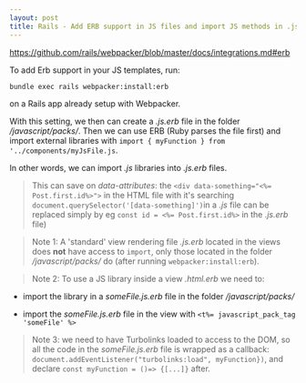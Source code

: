 ```yaml
---
layout: post
title: Rails - Add ERB support in JS files and import JS methods in .js.erb
---
```



<https://github.com/rails/webpacker/blob/master/docs/integrations.md#erb>

To add Erb support in your JS templates, run:

```bash
bundle exec rails webpacker:install:erb
```

on a Rails app already setup with Webpacker.

With this setting, we then can create a *.js.erb* file in the folder */javascript/packs/*. Then we can use ERB (Ruby parses the file first) and import external libraries with `import { myFunction } from '../components/myJsFile.js`. 

In other words, we can import *.js* libraries into *.js.erb* files.

> This can save on _data-attributes_: the `<div data-something="<%= Post.first.id%>">` in the HTML file with it's searching `document.querySelector('[data-something]')`in a *.js* file can be replaced simply by eg `const id = <%= Post.first.id%>` in the _.js.erb_ file)


> Note 1: A 'standard' view rendering file *.js.erb* located in the views does <strong>not</strong> have access to `import`, only those located in the folder */javascript/packs/* do (after running `webpacker:install:erb`).
 
> Note 2: To use a JS library inside a view *.html.erb* we need to:

- import the library in a *someFile.js.erb* file in the folder */javascript/packs/*

 - import the *someFile.js.erb* file in the view with `<t%= javascript_pack_tag 'someFile' %>`


 > Note 3: we need to have Turbolinks loaded to access to the DOM, so all the code in the *someFile.js.erb* file is wrapped as a callback: `document.addEventListener("turbolinks:load", myFunction})`, and declare `const myFunction = ()=> {[...]}` after.
